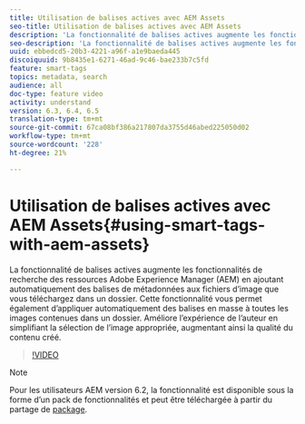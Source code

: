 ```yaml
---
title: Utilisation de balises actives avec AEM Assets
seo-title: Utilisation de balises actives avec AEM Assets
description: 'La fonctionnalité de balises actives augmente les fonctionnalités de recherche des ressources Adobe Experience Manager (AEM) en ajoutant automatiquement des balises de métadonnées aux fichiers d’image que vous téléchargez dans un dossier. Cette fonctionnalité vous permet également d’appliquer automatiquement des balises en masse à toutes les images contenues dans un dossier. Améliore l’expérience de l’auteur en simplifiant la sélection de l’image appropriée, augmentant ainsi la qualité du contenu créé. '
seo-description: 'La fonctionnalité de balises actives augmente les fonctionnalités de recherche des ressources Adobe Experience Manager (AEM) en ajoutant automatiquement des balises de métadonnées aux fichiers d’image que vous téléchargez dans un dossier. Cette fonctionnalité vous permet également d’appliquer automatiquement des balises en masse à toutes les images contenues dans un dossier. Améliore l’expérience de l’auteur en simplifiant la sélection de l’image appropriée, augmentant ainsi la qualité du contenu créé. '
uuid: ebbedcd5-20b3-4221-a96f-a1e9baeda445
discoiquuid: 9b8435e1-6271-46ad-9c46-bae233b7c5fd
feature: smart-tags
topics: metadata, search
audience: all
doc-type: feature video
activity: understand
version: 6.3, 6.4, 6.5
translation-type: tm+mt
source-git-commit: 67ca08bf386a217807da3755d46abed225050d02
workflow-type: tm+mt
source-wordcount: '228'
ht-degree: 21%

---
```



# Utilisation de balises actives avec AEM Assets{#using-smart-tags-with-aem-assets}

La fonctionnalité de balises actives augmente les fonctionnalités de recherche des ressources Adobe Experience Manager (AEM) en ajoutant automatiquement des balises de métadonnées aux fichiers d’image que vous téléchargez dans un dossier. Cette fonctionnalité vous permet également d’appliquer automatiquement des balises en masse à toutes les images contenues dans un dossier. Améliore l’expérience de l’auteur en simplifiant la sélection de l’image appropriée, augmentant ainsi la qualité du contenu créé.

>[!VIDEO](https://video.tv.adobe.com/v/17019/?quality=9&learn=on)

>[!NOTE]
>
>Pour les utilisateurs AEM version 6.2, la fonctionnalité est disponible sous la forme d’un pack de fonctionnalités et peut être téléchargée à partir du partage de [package](https://www.adobeaemcloud.com/content/packageshare/tools/login.html).

